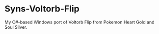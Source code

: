 # Syns-Voltorb-Flip
My C#-based Windows port of Voltorb Flip from Pokemon Heart Gold and Soul Silver.
